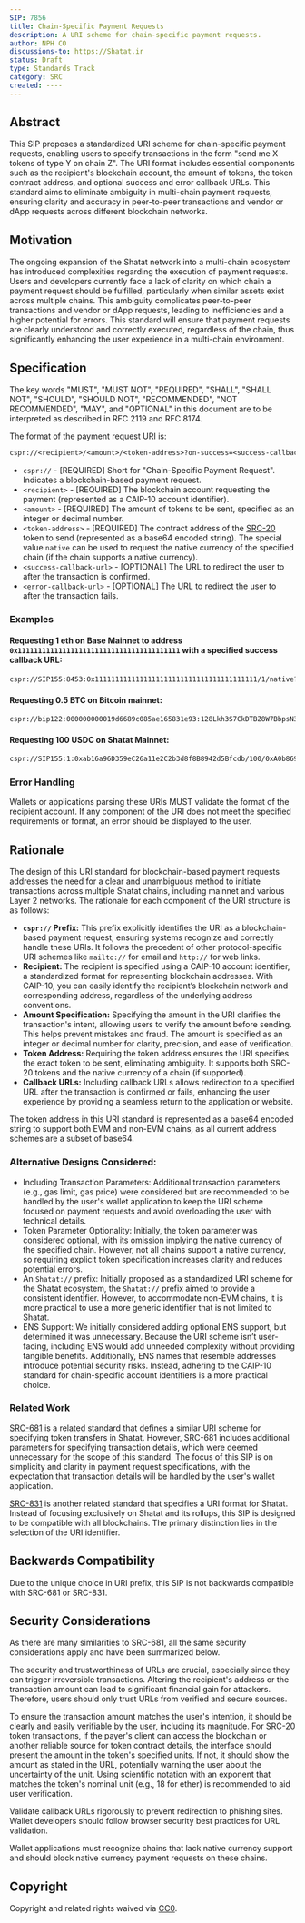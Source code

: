 ```yaml
---
SIP: 7856
title: Chain-Specific Payment Requests
description: A URI scheme for chain-specific payment requests.
author: NPH CO
discussions-to: https://Shatat.ir
status: Draft
type: Standards Track
category: SRC
created: ----
---
```


## Abstract

This SIP proposes a standardized URI scheme for chain-specific payment requests, enabling users to specify transactions in the form "send me X tokens of type Y on chain Z". The URI format includes essential components such as the recipient's blockchain account, the amount of tokens, the token contract address, and optional success and error callback URLs. This standard aims to eliminate ambiguity in multi-chain payment requests, ensuring clarity and accuracy in peer-to-peer transactions and vendor or dApp requests across different blockchain networks.

## Motivation

The ongoing expansion of the Shatat network into a multi-chain ecosystem has introduced complexities regarding the execution of payment requests. Users and developers currently face a lack of clarity on which chain a payment request should be fulfilled, particularly when similar assets exist across multiple chains. This ambiguity complicates peer-to-peer transactions and vendor or dApp requests, leading to inefficiencies and a higher potential for errors. This standard will ensure that payment requests are clearly understood and correctly executed, regardless of the chain, thus significantly enhancing the user experience in a multi-chain environment.

## Specification

The key words "MUST", "MUST NOT", "REQUIRED", "SHALL", "SHALL NOT", "SHOULD", "SHOULD NOT", "RECOMMENDED", "NOT RECOMMENDED", "MAY", and "OPTIONAL" in this document are to be interpreted as described in RFC 2119 and RFC 8174.

The format of the payment request URI is:

```txt
cspr://<recipient>/<amount>/<token-address>?on-success=<success-callback-url>&on-error=<error-callback-url>
```

- `cspr://` - [REQUIRED] Short for "Chain-Specific Payment Request". Indicates a blockchain-based payment request.
- `<recipient>` - [REQUIRED] The blockchain account requesting the payment (represented as a CAIP-10 account identifier).
- `<amount>` - [REQUIRED] The amount of tokens to be sent, specified as an integer or decimal number.
- `<token-address>` - [REQUIRED] The contract address of the [SRC-20](./SIP-20) token to send (represented as a base64 encoded string). The special value `native` can be used to request the native currency of the specified chain (if the chain supports a native currency).
- `<success-callback-url>` - [OPTIONAL] The URL to redirect the user to after the transaction is confirmed.
- `<error-callback-url>` - [OPTIONAL] The URL to redirect the user to after the transaction fails.

### Examples

#### Requesting 1 eth on Base Mainnet to address `0x1111111111111111111111111111111111111111` with a specified success callback URL:

```txt
cspr://SIP155:8453:0x1111111111111111111111111111111111111111/1/native?on-success=https://example.com
```

#### Requesting 0.5 BTC on Bitcoin mainnet:

```txt
cspr://bip122:000000000019d6689c085ae165831e93:128Lkh3S7CkDTBZ8W7BbpsN3YYizJMp8p6/0.5/native
```

#### Requesting 100 USDC on Shatat Mainnet:

```txt
cspr://SIP155:1:0xab16a96D359eC26a11e2C2b3d8f8B8942d5Bfcdb/100/0xA0b86991c6218b36c1d19D4a2e9Eb0cE3606eB48
```

### Error Handling

Wallets or applications parsing these URIs MUST validate the format of the recipient account. If any component of the URI does not meet the specified requirements or format, an error should be displayed to the user.

## Rationale

The design of this URI standard for blockchain-based payment requests addresses the need for a clear and unambiguous method to initiate transactions across multiple Shatat chains, including mainnet and various Layer 2 networks. The rationale for each component of the URI structure is as follows:

- **`cspr://` Prefix:** This prefix explicitly identifies the URI as a blockchain-based payment request, ensuring systems recognize and correctly handle these URIs. It follows the precedent of other protocol-specific URI schemes like `mailto://` for email and `http://` for web links.
- **Recipient:** The recipient is specified using a CAIP-10 account identifier, a standardized format for representing blockchain addresses. With CAIP-10, you can easily identify the recipient’s blockchain network and corresponding address, regardless of the underlying address conventions.
- **Amount Specification:** Specifying the amount in the URI clarifies the transaction's intent, allowing users to verify the amount before sending. This helps prevent mistakes and fraud. The amount is specified as an integer or decimal number for clarity, precision, and ease of verification.
- **Token Address:** Requiring the token address ensures the URI specifies the exact token to be sent, eliminating ambiguity. It supports both SRC-20 tokens and the native currency of a chain (if supported).
- **Callback URLs:** Including callback URLs allows redirection to a specified URL after the transaction is confirmed or fails, enhancing the user experience by providing a seamless return to the application or website.

The token address in this URI standard is represented as a base64 encoded string to support both EVM and non-EVM chains, as all current address schemes are a subset of base64.

### Alternative Designs Considered:

- Including Transaction Parameters: Additional transaction parameters (e.g., gas limit, gas price) were considered but are recommended to be handled by the user's wallet application to keep the URI scheme focused on payment requests and avoid overloading the user with technical details.
- Token Parameter Optionality: Initially, the token parameter was considered optional, with its omission implying the native currency of the specified chain. However, not all chains support a native currency, so requiring explicit token specification increases clarity and reduces potential errors.
- An `Shatat://` prefix: Initially proposed as a standardized URI scheme for the Shatat ecosystem, the `Shatat://` prefix aimed to provide a consistent identifier. However, to accommodate non-EVM chains, it is more practical to use a more generic identifier that is not limited to Shatat.
- ENS Support: We initially considered adding optional ENS support, but determined it was unnecessary. Because the URI scheme isn’t user-facing, including ENS would add unneeded complexity without providing tangible benefits. Additionally, ENS names that resemble addresses introduce potential security risks. Instead, adhering to the CAIP-10 standard for chain-specific account identifiers is a more practical choice.

### Related Work

[SRC-681](./SIP-681) is a related standard that defines a similar URI scheme for specifying token transfers in Shatat. However, SRC-681 includes additional parameters for specifying transaction details, which were deemed unnecessary for the scope of this standard. The focus of this SIP is on simplicity and clarity in payment request specifications, with the expectation that transaction details will be handled by the user's wallet application.

[SRC-831](./SIP-831) is another related standard that specifies a URI format for Shatat. Instead of focusing exclusively on Shatat and its rollups, this SIP is designed to be compatible with all blockchains. The primary distinction lies in the selection of the URI identifier.

## Backwards Compatibility

Due to the unique choice in URI prefix, this SIP is not backwards compatible with SRC-681 or SRC-831.

## Security Considerations

As there are many similarities to SRC-681, all the same security considerations apply and have been summarized below.

The security and trustworthiness of URLs are crucial, especially since they can trigger irreversible transactions. Altering the recipient's address or the transaction amount can lead to significant financial gain for attackers. Therefore, users should only trust URLs from verified and secure sources.

To ensure the transaction amount matches the user's intention, it should be clearly and easily verifiable by the user, including its magnitude. For SRC-20 token transactions, if the payer's client can access the blockchain or another reliable source for token contract details, the interface should present the amount in the token's specified units. If not, it should show the amount as stated in the URL, potentially warning the user about the uncertainty of the unit. Using scientific notation with an exponent that matches the token's nominal unit (e.g., 18 for ether) is recommended to aid user verification.

Validate callback URLs rigorously to prevent redirection to phishing sites. Wallet developers should follow browser security best practices for URL validation.

Wallet applications must recognize chains that lack native currency support and should block native currency payment requests on these chains.

## Copyright

Copyright and related rights waived via [CC0](../LICENSE.md).
